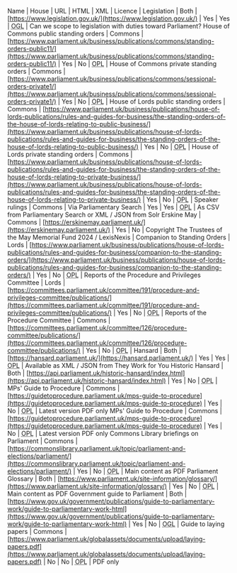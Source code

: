 Name | House | URL | HTML | XML | Licence | 
Legislation | Both | [https://www.legislation.gov.uk/](https://www.legislation.gov.uk/) | Yes | Yes | <abbr title="Open Government Licence">OGL</abbr> | Can we scope to legislation with duties toward Parliament?
House of Commons public standing orders | Commons | [https://www.parliament.uk/business/publications/commons/standing-orders-public11/](https://www.parliament.uk/business/publications/commons/standing-orders-public11/) | Yes | No | <abbr title="Open Parliament Licence">OPL</abbr> | 
House of Commons private standing orders | Commons | [https://www.parliament.uk/business/publications/commons/sessional-orders-private1/](https://www.parliament.uk/business/publications/commons/sessional-orders-private1/) | Yes | No | <abbr title="Open Parliament Licence">OPL</abbr> | 
House of Lords public standing orders | Commons | [https://www.parliament.uk/business/publications/house-of-lords-publications/rules-and-guides-for-business/the-standing-orders-of-the-house-of-lords-relating-to-public-business/](https://www.parliament.uk/business/publications/house-of-lords-publications/rules-and-guides-for-business/the-standing-orders-of-the-house-of-lords-relating-to-public-business/) | Yes | No | <abbr title="Open Parliament Licence">OPL</abbr> | 
House of Lords private standing orders | Commons | [https://www.parliament.uk/business/publications/house-of-lords-publications/rules-and-guides-for-business/the-standing-orders-of-the-house-of-lords-relating-to-private-business/](https://www.parliament.uk/business/publications/house-of-lords-publications/rules-and-guides-for-business/the-standing-orders-of-the-house-of-lords-relating-to-private-business/) | Yes | No | <abbr title="Open Parliament Licence">OPL</abbr> | 
Speaker rulings | Commons | Via Parliamentary Search | Yes | Yes | <abbr title="Open Parliament Licence">OPL</abbr> | As CSV from Parliamentary Search or XML / JSON from Solr
Erskine May | Commons | [https://erskinemay.parliament.uk/](https://erskinemay.parliament.uk/) | Yes | No | Copyright The Trustees of the May Memorial Fund 2024 / LexisNexis |
Companion to Standing Orders | Lords | [https://www.parliament.uk/business/publications/house-of-lords-publications/rules-and-guides-for-business/companion-to-the-standing-orders/](https://www.parliament.uk/business/publications/house-of-lords-publications/rules-and-guides-for-business/companion-to-the-standing-orders/) | Yes | No | <abbr title="Open Parliament Licence">OPL</abbr> | 
Reports of the Procedure and Privileges Committee | Lords | [https://committees.parliament.uk/committee/191/procedure-and-privileges-committee/publications/](https://committees.parliament.uk/committee/191/procedure-and-privileges-committee/publications/) | Yes | No | <abbr title="Open Parliament Licence">OPL</abbr> |
Reports of the Procedure Committee | Commons | [https://committees.parliament.uk/committee/126/procedure-committee/publications/](https://committees.parliament.uk/committee/126/procedure-committee/publications/) | Yes | No | <abbr title="Open Parliament Licence">OPL</abbr> |
Hansard | Both | [https://hansard.parliament.uk/](https://hansard.parliament.uk/) | Yes | Yes | <abbr title="Open Parliament Licence">OPL</abbr> | Available as XML / JSON from They Work for You
Historic Hansard | Both | [https://api.parliament.uk/historic-hansard/index.html](https://api.parliament.uk/historic-hansard/index.html) | Yes | No | <abbr title="Open Parliament Licence">OPL</abbr> | 
MPs' Guide to Procedure | Commons | [https://guidetoprocedure.parliament.uk/mps-guide-to-procedure](https://guidetoprocedure.parliament.uk/mps-guide-to-procedure) | Yes | No | <abbr title="Open Parliament Licence">OPL</abbr> | Latest version PDF only
MPs' Guide to Procedure | Commons | [https://guidetoprocedure.parliament.uk/mps-guide-to-procedure](https://guidetoprocedure.parliament.uk/mps-guide-to-procedure) | Yes | No | <abbr title="Open Parliament Licence">OPL</abbr> | Latest version PDF only
Commons Library briefings on Parliament | Commons | [https://commonslibrary.parliament.uk/topic/parliament-and-elections/parliament/](https://commonslibrary.parliament.uk/topic/parliament-and-elections/parliament/) | Yes | No | <abbr title="Open Parliament Licence">OPL</abbr> | Main content as PDF
Parliament Glossary | Both | [https://www.parliament.uk/site-information/glossary/](https://www.parliament.uk/site-information/glossary/) | Yes | No | <abbr title="Open Parliament Licence">OPL</abbr> | Main content as PDF
Government guide to Parliament | Both | [https://www.gov.uk/government/publications/guide-to-parliamentary-work/guide-to-parliamentary-work-html](https://www.gov.uk/government/publications/guide-to-parliamentary-work/guide-to-parliamentary-work-html) | Yes | No | <abbr title="Open Government Licence">OGL</abbr> |
Guide to laying papers | Commons | [https://www.parliament.uk/globalassets/documents/upload/laying-papers.pdf](https://www.parliament.uk/globalassets/documents/upload/laying-papers.pdf) | No | No | <abbr title="Open Parliament Licence">OPL</abbr> | PDF only